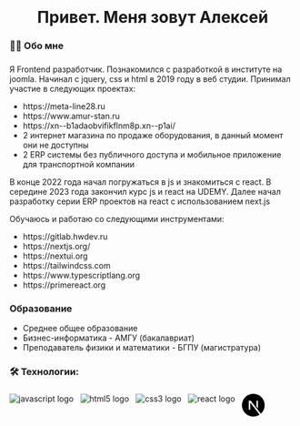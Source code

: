 <br clear="both">

###

<h1 align="center">Привет. Меня зовут Алексей</h1>

###

<h3 align="left">👩‍💻  Обо мне</h3>

###

<p align="left">Я Frontend разработчик. Познакомился с разработкой в институте на joomla. Начинал с jquery, css и html в 2019 году в веб студии. Принимал участие в следующих проектах:</p>

<ul>
  <li>https://meta-line28.ru</li>
  <li>https://www.amur-stan.ru</li>
  <li>https://xn--b1adaobvifikflnm8p.xn--p1ai/</li>
  <li>2 интернет магазина по продаже оборудования, в данный момент они не доступны</li>
  <li>2 ERP системы без публичного доступа и мобильное приложение для транспортной компании</li>
</ul>

<p align="left">В конце 2022 года начал погружаться в js и знакомиться с react. В середине 2023 года закончил курс js и react на UDEMY. Далее начал разработку серии ERP проектов на react с использованием next.js</p>

<p align="left">Обучаюсь и работаю со следующими инструментами:</p>

<ul>
  <li>https://gitlab.hwdev.ru</li>
  <li>https://nextjs.org/</li>
  <li>https://nextui.org</li>
  <li>https://tailwindcss.com</li>
  <li>https://www.typescriptlang.org</li>
  <li>https://primereact.org</li>
</ul>

<h3 align="left">Образование</h3>
<ul>
  <li>Среднее общее образование</li>
  <li>Бизнес-информатика - АМГУ (бакалавриат)</li>
  <li>Преподаватель физики и математики - БГПУ (магистратура)</li>
</ul>

<h3 align="left">🛠 Технологии:</h3>

###

<div align="left" style="display: flex; align-items: center;">
  <img src="https://cdn.jsdelivr.net/gh/devicons/devicon/icons/javascript/javascript-original.svg" height="40" alt="javascript logo"  />
  <img width="12" />
  <img src="https://cdn.jsdelivr.net/gh/devicons/devicon/icons/html5/html5-original.svg" height="40" alt="html5 logo"  />
  <img width="12" />
  <img src="https://cdn.jsdelivr.net/gh/devicons/devicon/icons/css3/css3-original.svg" height="40" alt="css3 logo"  />
  <img width="12" />
  <img src="https://cdn.jsdelivr.net/gh/devicons/devicon/icons/react/react-original.svg" height="40" alt="react logo"  />
  <img width="12" />
  <img src="https://github.com/ALEX-VOIT/alexvoit/blob/main/nextdotjs.svg" height="40" alt="react logo"  />
</div>

###

###

